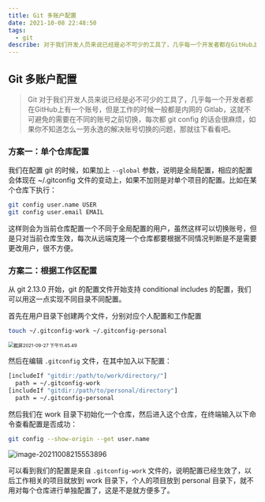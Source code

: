 ```yaml
---
title: Git 多账户配置
date: 2021-10-08 22:48:50
tags:
  - git
describe: 对于我们开发人员来说已经是必不可少的工具了，几乎每一个开发者都在GitHub上有一个账号，但是工作的时候一般都是内网的 Gitlab，这就不可避免的需要在不同的账号之前切换，每次都 git config 的话会很麻烦，如果你不知道怎么一劳永逸的解决账号切换的问题，那就往下看看吧。
---
```


## Git 多账户配置

> Git 对于我们开发人员来说已经是必不可少的工具了，几乎每一个开发者都在GitHub上有一个账号，但是工作的时候一般都是内网的 Gitlab，这就不可避免的需要在不同的账号之前切换，每次都 git config 的话会很麻烦，如果你不知道怎么一劳永逸的解决账号切换的问题，那就往下看看吧。

### 方案一：单个仓库配置

我们在配置 git 的时候，如果加上 `--global` 参数，说明是全局配置，相应的配置会体现在 ~/.gitconfig 文件的变动上，如果不加则是对单个项目的配置。比如在某个仓库下执行：

```sh
git config user.name USER
git config user.email EMAIL
```

这样则会为当前仓库配置一个不同于全局配置的用户，虽然这样可以切换账号，但是只对当前仓库生效，每次从远端克隆一个仓库都要根据不同情况判断是不是需要更改用户，很不方便。

### 方案二：根据工作区配置

从 git 2.13.0 开始，git 的配置文件开始支持 conditional includes 的配置，我们可以用这一点实现不同目录不同配置。

首先在用户目录下创建两个文件，分别对应个人配置和工作配置

```sh
touch ~/.gitconfig-work ~/.gitconfig-personal
```

<img src="https://cdn.jsdelivr.net/gh/Zjinxing/image-galary@master/blog/%E6%88%AA%E5%B1%8F2021-09-27%20%E4%B8%8B%E5%8D%8811.45.49.png" alt="截屏2021-09-27 下午11.45.49" style="zoom: 67%;" />

然后在编辑 `.gitconfig` 文件，在其中加入以下配置：

```bash
[includeIf "gitdir:/path/to/work/directory/"]
  path = ~/.gitconfig-work
[includeIf "gitdir:/path/to/personal/directory"]
  path = ~/.gitconfig-personal
```

然后我们在 work 目录下初始化一个仓库，然后进入这个仓库，在终端输入以下命令查看配置是否成功：

```bash
git config --show-origin --get user.name
```

![image-20211008215553896](https://cdn.jsdelivr.net/gh/Zjinxing/image-galary@master/blog/image-20211008215553896.png)

可以看到我们的配置是来自 `.gitconfig-work`  文件的，说明配置已经生效了，以后工作相关的项目就放到 work 目录下，个人的项目放到 personal 目录下，就不用对每个仓库进行单独配置了，这是不是就方便多了。

